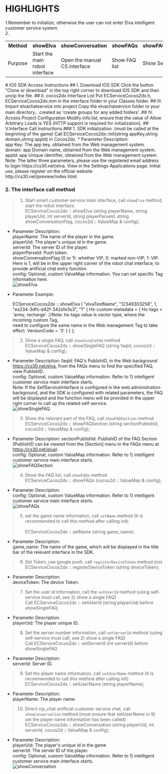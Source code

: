 # HIGHLIGHTS<br />
1.Remember to initialize, otherwise the user can not enter Elva intelligent customer service system.<br />
2.<div>
    <table border="0">
      <tr>
        <th>Method</th>
        <th>showElva</th>
        <th>showConversation</th>
        <th>showFAQs</th>
        <th>showFAQSection</th>
        <th>showSingleFAQ</th>
      </tr>
      <tr>
        <td>Purpose</td>
        <td>Start the main robot interface</td>
        <td>Open the manual CS interface</td>
        <td>Show FAQ list</td>
        <td>Show Section</td>
        <td>Show a single FAQ</td>
      </tr>
    </table>
</div>
# IOS SDK Access Instructions
## Ⅰ. Download IOS SDK
Click the button "Clone or download" in the top right corner to download IOS SDK and then unzip the file.
## Ⅱ. cocos2dx Interface List
Put ECServiceCocos2dx.h, ECServiceCocos2dx.mm in the interface folder in your Classes folder.
## Ⅲ. Import elvachatservice into project
Copy the elvachatservice folder to your main directory，created as 'create groups for any added folders'.
## Ⅳ. Access Project Configuration
Modify info.list, ensure that the value of Allow Arbitrary Loads is YES (HTTP support is required for initialization).
## Ⅴ.Interface Call Instructions
### 1. SDK initialization. (must be called at the beginning of the game)
Call ECServiceCocos2dx::init(string appKey,string domain,string appId) in Cocos2dx.
* Parameter Description:<br />
app Key: The app key, obtained from the Web management system.<br />
domain: app Domain name, obtained from the Web management system.<br />
appId: app Unique identifier, obtained from the Web management system.<br />
Note: The latter three parameters, please use the registered email address to login https://cs30.net/elva. View in the Settings-Applications page. Initial use, please register on the official website http://cs30.net/preview/index.html.

### 2. The interface call method
> 
> 1) Start smart customer service main interface, call `showElva` method, start the robot interface.<br />
ECServiceCocos2dx :: showElva (string playerName, string playerUid, int serverId, string playerParseId, string showConversationFlag, cocos2d :: ValueMap & config);
* Parameter Description:<br />
playerName: The name of the player in the game.<br />
playerUid: The player's unique id in the game.<br />
serverId: The server ID of the player.<br />
playerParseId: Push token.<br />
showConversationFlag (0 or 1): whether VIP, 0: marked non-VIP; 1: VIP. Here is 1, will be in the upper right corner of the robot chat interface, to provide artificial chat entry function.<br />
config: Optional, custom ValueMap information. You can set specific Tag information here.<br />
![showElva](https://github.com/CS30-NET/Pictures/blob/master/showElva-EN-IOS.jpg "showElva")
* Parameter Example:    

    ECServiceCocos2dx :: showElva ( "elvaTestName", "12349303258", 1, "es234-3dfs-d42f-342sfe3s3", "1"
     {
       Hs-custom-metadata = {
       Hs-tags = 'army, recharge'. //Note: hs-tags value is vector type, where the incoming custom Tag,   
       need to configure the same name in the Web management Tag to take effect.
       VersionCode = '3'
       }
      }
    );
> 
> 2) Show a single FAQ, call `showSingleFAQ` method<br />
ECServiceCocos2dx :: showSingleFAQ (string faqId, cocos2d :: ValueMap & config);
* Parameter Description:
faqId: FAQ's PublishID, in the Web background https://cs30.net/elva, from the FAQs menu to find the specified FAQ, view PublishID.<br />
config: Optional, custom ValueMap information. Refer to 1) intelligent customer service main interface starts.<br />
Note: If the SelfServiceInterface is configured in the web administration background, and the SDK is configured with related parameters, the FAQ will be displayed and the function menu will be provided in the upper right corner to call up the related self-service.<br />
![showSingleFAQ](https://github.com/CS30-NET/Pictures/blob/master/showSingleFAQ-EN-IOS.jpg "showSingleFAQ")
> 
> 3) Show the relevant part of the FAQ, call `showFAQSection` method<br />
ECServiceCocos2dx :: showFAQSection (string sectionPublishId, cocos2d :: ValueMap & config);
* Parameter Description:
sectionPublishId: PublishID of the FAQ Section (PublishID can be viewed from the [Section] menu in the FAQs menu at https://cs30.net/elva).<br />
config: Optional, custom ValueMap information. Refer to 1) intelligent customer service main interface starts.<br />
![showFAQSection](https://github.com/CS30-NET/Pictures/blob/master/showFAQSection-EN-IOS.jpg "showFAQSection")
> 
> 4) Show the FAQ list, call `showFAQs` method<br />
ECServiceCocos2dx :: showFAQs (cocos2d :: ValueMap & config);
* Parameter Description:<br />
config: Optional, custom ValueMap information. Refer to 1) intelligent customer service main interface starts.<br />
![showFAQs](https://github.com/CS30-NET/Pictures/blob/master/showFAQs-EN-IOS.jpg "showFAQs")
> 
> 5) set the game name information, call `setName` method (It is recommended to call this method after calling init)<br />   
ECServiceCocos2dx :: setName (string game_name);
* Parameter Description:<br />
game_name: The name of the game, which will be displayed in the title bar of the relevant interface in the SDK.
> 
> 6) Set Token, use google push, call `registerDeviceToken` method (no)<br />
ECServiceCocos2dx :: registerDeviceToken (string deviceToken);
* Parameter Description:<br />
deviceToken: The device Token.
> 
> 7) Set the user id information, call the `setUserId` method (using self-service must call, see 2) show a single FAQ)<br />
Call ECServiceCocos2dx :: setUserId (string playerUid) before showSingleFAQ;
* Parameter Description:<br />
playerUid: The player unique ID.
> 
> 8) Set the server number information, call `setServerId` method (using self-service must call, see 2) show a single FAQ)<br />
Call ECServiceCocos2dx :: setServerId (int serverId) before showSingleFAQ
* Parameter Description:<br />
serverId: Server ID.
> 
> 9) Set the player name information, call `setUserName` method (It is recommended to call this method after calling init)<br />
ECServiceCocos2dx :: setUserName (string playerName);
* Parameter Description:<br />
playerName: The player name.
> 
> 10) Direct vip_chat artificial customer service chat, call `showConversation` method (must ensure that setUserName in 9) set the player name information has been called)<br />
ECServiceCocos2dx :: showConversation (string playerUid, int serverId, cocos2d :: ValueMap & config);
* Parameter Description:<br />
playerUid: The player's unique id in the game<br />
serverId: The server ID of the player.<br />
config: Optional, custom ValueMap information. Refer to 1) intelligent customer service main interface starts.<br />
![showConversation](https://github.com/CS30-NET/Pictures/blob/master/showConversation-EN-IOS.png "showConversation")
